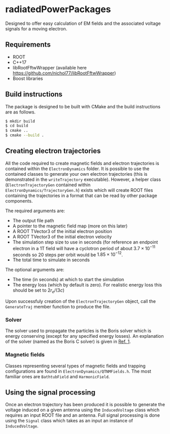 # radiatedPowerPackages
Designed to offer easy calculation of EM fields and the associated voltage signals for a moving electron.

## Requirements
* ROOT 
* C++17 
* libRootFftwWrapper (available here https://github.com/nichol77/libRootFftwWrapper)
* Boost libraries

## Build instructions
The package is designed to be built with CMake and the build instructions are as follows.

```bash
$ mkdir build
$ cd build
$ cmake ..
$ cmake --build .
```

## Creating electron trajectories
All the code required to create magnetic fields and electron trajectories is contained within the ```ElectronDynamics``` folder. 
It is possible to use the contained classes to generate your own electron trajectories (this is demonstrated in the ```writeTrajectory``` executable).
However, a helper class (```ElectronTrajectoryGen``` contained within ```ElectronDynamics/TrajectoryGen.h```) exists which will create ROOT files containing the trajectories in a format that can be read by other package components.

The required arguments are:
* The output file path
* A pointer to the magnetic field map (more on this later)
* A ROOT TVector3 of the initial electron position
* A ROOT TVector3 of the initial electron velocity
* The simulation step size to use in seconds (for reference an endpoint electron in a 1T field will have a cyclotron period of about $3.7 \times 10^{-11}$ seconds so 20 steps per orbit would be $1.85 \times 10^{-12}$. 
* The total time to simulate in seconds

The optional arguments are:
* The time (in seconds) at which to start the simulation
* The energy loss (which by default is zero). For realistic energy loss this should be set to $2 r_{e} / (3 c)$

Upon successfuly creation of the ```ElectronTrajectoryGen``` object, call the ```GenerateTraj``` member function to produce the file.

### Solver
The solver used to propagate the particles is the Boris solver which is energy conserving (except for any specified energy losses). 
An explanation of the solver (named as the Boris C solver) is given in [Ref. 1][1].

### Magnetic fields
Classes representing several types of magnetic fields and trapping configurations are found in ```ElectronDynamics/QTNMFields.h```.
The most familiar ones are ```BathtubField``` and ```HarmonicField```.

## Using the signal processing
Once an electron trajectory has been produced it is possible to generate the voltage induced on a given antenna using the ```InducedVoltage``` class which requires an input ROOT file and an antenna.
Full signal processing is done using the ```Signal``` class which takes as an input an instance of ```InducedVoltage```.

[1]: <https://aip.scitation.org/doi/pdf/10.1063/1.5051077>
